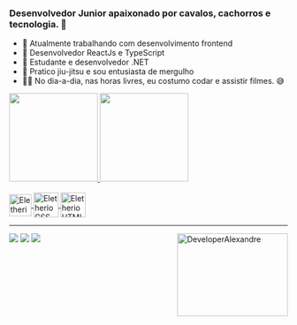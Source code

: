 ### Desenvolvedor Junior apaixonado por cavalos, cachorros e tecnologia. 🤖

- 🔭 Atualmente trabalhando com desenvolvimento frontend
- 🌱 Desenvolvedor ReactJs e TypeScript
- 📝 Estudante e desenvolvedor .NET
- 🤿 Pratico jiu-jitsu e sou entusiasta de mergulho
- 👨‍💻 No dia-a-dia, nas horas livres, eu costumo codar e assistir filmes. 😅

<div>
  <a href="https://github.com/EletherioAlexandre">
  <img height="160em" src="https://github-readme-stats.vercel.app/api?username=EletherioAlexandre&show_icons=true&theme=tokyonight&include_all_commits=true&count_private=true"/>
  <img height="160em" src="https://github-readme-stats.vercel.app/api/top-langs/?username=EletherioAlexandre&layout=compact&langs_count=16&theme=tokyonight"/>
</div>
  
 <div style="display: inline_block"><br>
   <img align="center" alt="EletherioJS" height="40" width="40" src="https://cdn.icon-icons.com/icons2/2108/PNG/128/javascript_icon_130900.png">
   <img align="center" alt="EletherioCSS" height="45" width="45" src="https://cdn.icon-icons.com/icons2/2107/PNG/512/file_type_css_icon_130661.png">
   <img align="center" alt="EletherioHTML" height="45" width="45" src="https://cdn.icon-icons.com/icons2/2107/PNG/512/file_type_html_icon_130541.png">
 </div>
<hr />
 <div>
   <a href="https://www.linkedin.com/in/alexandre-eletherio-ab799719a/" target="_blank"><img src="https://img.shields.io/badge/LinkedIn-0077B5?style=for-the-badge&logo=linkedin&logoColor=white" /></a>
   <a href="mailto:eletherioalexandre@gmail.com" target="_blank"><img src="https://img.shields.io/badge/Gmail-D14836?style=for-the-badge&logo=gmail&logoColor=white" /></a>
   <a href="https://www.instagram.com/_eletherioalex/" target="_blank"><img src="https://img.shields.io/badge/Instagram-E4405F?style=for-the-badge&logo=instagram&logoColor=white" /></a>
   <img align="right" height="150px" width="200px" src="https://media3.giphy.com/media/iIqmM5tTjmpOB9mpbn/giphy.gif?cid=ecf05e47z3g8ql0d9w9zhbvqg0tpezw48axz740gnf4ewavy&rid=giphy.gif&ct=g" alt="DeveloperAlexandre">
  </div>
